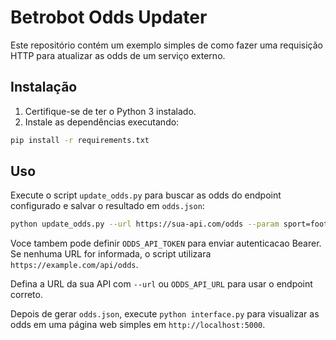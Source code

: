 # Betrobot Odds Updater

Este repositório contém um exemplo simples de como fazer uma requisição HTTP para atualizar as odds de um serviço externo.

## Instalação

1. Certifique-se de ter o Python 3 instalado.
2. Instale as dependências executando:

```bash
pip install -r requirements.txt
```

## Uso

Execute o script `update_odds.py` para buscar as odds do endpoint configurado e salvar o resultado em `odds.json`:

```bash
python update_odds.py --url https://sua-api.com/odds --param sport=football
```

Voce tambem pode definir `ODDS_API_TOKEN` para enviar autenticacao Bearer. Se nenhuma URL for informada, o script utilizara `https://example.com/api/odds`.

Defina a URL da sua API com `--url` ou `ODDS_API_URL` para usar o endpoint correto.

Depois de gerar `odds.json`, execute `python interface.py` para visualizar as odds em uma página web simples em `http://localhost:5000`.
